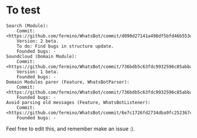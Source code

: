 To test
=======

	Search (Module): 
		Commit: <https://github.com/fermino/WhatsBot/commit/d090d27141a498df5bfd46b553d391186bc9ca70>
		Version: 2 beta. 
		To do: Find bugs in structure update.
		Founded bugs: -
	Soundcloud (Domain Module): 
		Commit: <https://github.com/fermino/WhatsBot/commit/736bdb5c63fdc9932596c85abba5f49d40e2c8ff>
		Version: 1 beta. 
		Founded bugs: -
	Domain Modules parer (Feature, WhatsBotParser): 
		Commit: <https://github.com/fermino/WhatsBot/commit/736bdb5c63fdc9932596c85abba5f49d40e2c8ff>
		Founded bugs: -
	Avoid parsing old messages (Feature, WhatsBotListener): 
		Commit: <https://github.com/fermino/WhatsBot/commit/6e7c1726fd2734dba9fc252367cf22e3ce47801f>
		Founded bugs: -

Feel free to edit this, and remember make an issue :). 
